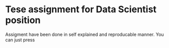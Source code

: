 # Tesе assignment for Data Scientist position

Assigment have been done in self explained and reproducable manner.
You can just press 

